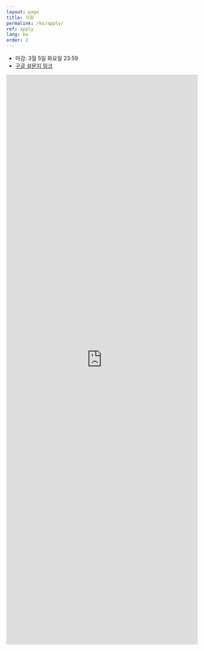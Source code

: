 ```yaml
---
layout: page
title: 지원
permalink: /ko/apply/
ref: apply
lang: ko
order: 2
---
```


- 마감: 3월 5일 화요일 23:59
- [구글 설문지 링크](https://docs.google.com/forms/d/e/1FAIpQLSd9k8X1v9Z6nEV01PN70m3VjYLVPITdn0ev8ND3BX7JFbFI3Q/viewform)

<iframe src="https://docs.google.com/forms/d/e/1FAIpQLSd9k8X1v9Z6nEV01PN70m3VjYLVPITdn0ev8ND3BX7JFbFI3Q/viewform" frameborder="0" width="100%" height="1500px"></iframe>


